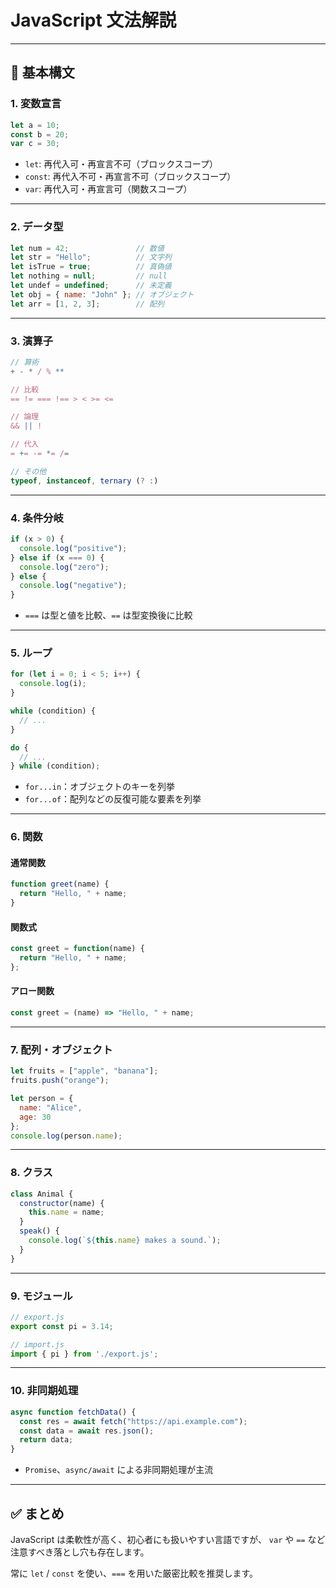 # JavaScript 文法解説

---

## 📌 基本構文

### 1. 変数宣言

```javascript
let a = 10;
const b = 20;
var c = 30;
```

- `let`: 再代入可・再宣言不可（ブロックスコープ）
- `const`: 再代入不可・再宣言不可（ブロックスコープ）
- `var`: 再代入可・再宣言可（関数スコープ）

---

### 2. データ型

```javascript
let num = 42;               // 数値
let str = "Hello";          // 文字列
let isTrue = true;          // 真偽値
let nothing = null;         // null
let undef = undefined;      // 未定義
let obj = { name: "John" }; // オブジェクト
let arr = [1, 2, 3];        // 配列
```

---

### 3. 演算子

```javascript
// 算術
+ - * / % **

// 比較
== != === !== > < >= <=

// 論理
&& || !

// 代入
= += -= *= /=

// その他
typeof, instanceof, ternary (? :)
```

---

### 4. 条件分岐

```javascript
if (x > 0) {
  console.log("positive");
} else if (x === 0) {
  console.log("zero");
} else {
  console.log("negative");
}
```

- `===` は型と値を比較、`==` は型変換後に比較

---

### 5. ループ

```javascript
for (let i = 0; i < 5; i++) {
  console.log(i);
}

while (condition) {
  // ...
}

do {
  // ...
} while (condition);
```

- `for...in`：オブジェクトのキーを列挙
- `for...of`：配列などの反復可能な要素を列挙

---

### 6. 関数

#### 通常関数

```javascript
function greet(name) {
  return "Hello, " + name;
}
```

#### 関数式

```javascript
const greet = function(name) {
  return "Hello, " + name;
};
```

#### アロー関数

```javascript
const greet = (name) => "Hello, " + name;
```

---

### 7. 配列・オブジェクト

```javascript
let fruits = ["apple", "banana"];
fruits.push("orange");

let person = {
  name: "Alice",
  age: 30
};
console.log(person.name);
```

---

### 8. クラス

```javascript
class Animal {
  constructor(name) {
    this.name = name;
  }
  speak() {
    console.log(`${this.name} makes a sound.`);
  }
}
```

---

### 9. モジュール

```javascript
// export.js
export const pi = 3.14;

// import.js
import { pi } from './export.js';
```

---

### 10. 非同期処理

```javascript
async function fetchData() {
  const res = await fetch("https://api.example.com");
  const data = await res.json();
  return data;
}
```

- `Promise`、`async/await` による非同期処理が主流

---

## ✅ まとめ

JavaScript は柔軟性が高く、初心者にも扱いやすい言語ですが、
`var` や `==` など注意すべき落とし穴も存在します。

常に `let` / `const` を使い、`===` を用いた厳密比較を推奨します。
